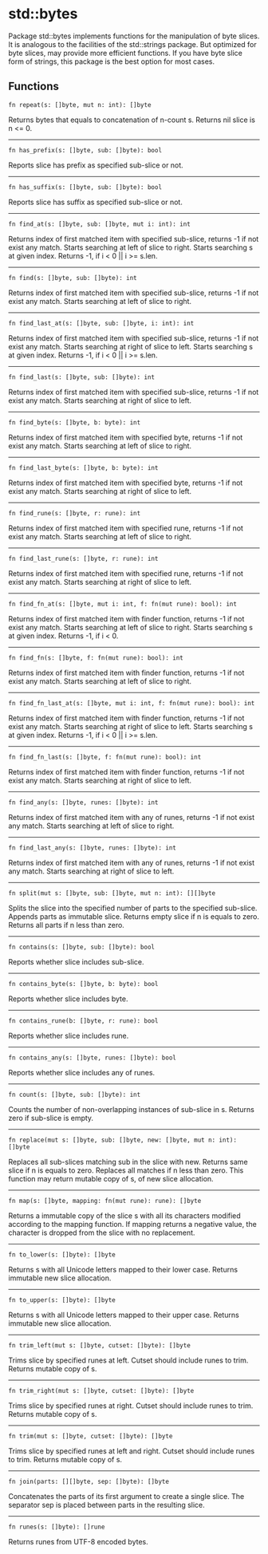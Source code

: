 # std::bytes

Package std::bytes implements functions for the manipulation of byte slices. It is analogous to the facilities of the std::strings package. But optimized for byte slices, may provide more efficient functions. If you have byte slice form of strings, this package is the best option for most cases.

## Functions

```jule
fn repeat(s: []byte, mut n: int): []byte
```
Returns bytes that equals to concatenation of n-count s.
Returns nil slice is n <= 0.

---

```jule
fn has_prefix(s: []byte, sub: []byte): bool
```
Reports slice has prefix as specified sub-slice or not.

---

```jule
fn has_suffix(s: []byte, sub: []byte): bool
```
Reports slice has suffix as specified sub-slice or not.

---

```jule
fn find_at(s: []byte, sub: []byte, mut i: int): int
```
Returns index of first matched item with specified sub-slice, returns -1 if not exist any match. Starts searching at left of slice to right. Starts searching s at given index. Returns -1, if i < 0 || i >= s.len.

---

```jule
fn find(s: []byte, sub: []byte): int
```
Returns index of first matched item with specified sub-slice, returns -1 if not exist any match. Starts searching at left of slice to right.

---

```jule
fn find_last_at(s: []byte, sub: []byte, i: int): int
```
Returns index of first matched item with specified sub-slice, returns -1 if not exist any match. Starts searching at right of slice to left. Starts searching s at given index. Returns -1, if i < 0 || i >= s.len.

---

```jule
fn find_last(s: []byte, sub: []byte): int
```
Returns index of first matched item with specified sub-slice, returns -1 if not exist any match. Starts searching at right of slice to left.

---

```jule
fn find_byte(s: []byte, b: byte): int
```
Returns index of first matched item with specified byte, returns -1 if not exist any match. Starts searching at left of slice to right.

---

```jule
fn find_last_byte(s: []byte, b: byte): int
```
Returns index of first matched item with specified byte, returns -1 if not exist any match. Starts searching at right of slice to left.

---

```jule
fn find_rune(s: []byte, r: rune): int
```
Returns index of first matched item with specified rune, returns -1 if not exist any match. Starts searching at left of slice to right.

---

```jule
fn find_last_rune(s: []byte, r: rune): int
```
Returns index of first matched item with specified rune, returns -1 if not exist any match. Starts searching at right of slice to left.

---

```jule
fn find_fn_at(s: []byte, mut i: int, f: fn(mut rune): bool): int
```
Returns index of first matched item with finder function, returns -1 if not exist any match. Starts searching at left of slice to right. Starts searching s at given index. Returns -1, if i < 0.

---

```jule
fn find_fn(s: []byte, f: fn(mut rune): bool): int
```
Returns index of first matched item with finder function, returns -1 if not exist any match. Starts searching at left of slice to right.

---

```jule
fn find_fn_last_at(s: []byte, mut i: int, f: fn(mut rune): bool): int
```
Returns index of first matched item with finder function, returns -1 if not exist any match. Starts searching at right of slice to left. Starts searching s at given index. Returns -1, if i < 0 || i >= s.len.

---

```jule
fn find_fn_last(s: []byte, f: fn(mut rune): bool): int
```
Returns index of first matched item with finder function, returns -1 if not exist any match. Starts searching at right of slice to left.

---

```jule
fn find_any(s: []byte, runes: []byte): int
```
Returns index of first matched item with any of runes, returns -1 if not exist any match. Starts searching at left of slice to right.

---

```jule
fn find_last_any(s: []byte, runes: []byte): int
```
Returns index of first matched item with any of runes, returns -1 if not exist any match. Starts searching at right of slice to left.

---

```jule
fn split(mut s: []byte, sub: []byte, mut n: int): [][]byte
```
Splits the slice into the specified number of parts to the specified sub-slice. Appends parts as immutable slice.
Returns empty slice if n is equals to zero. Returns all parts if n less than zero.

---

```jule
fn contains(s: []byte, sub: []byte): bool
```
Reports whether slice includes sub-slice.

---

```jule
fn contains_byte(s: []byte, b: byte): bool
```
Reports whether slice includes byte.

---

```jule
fn contains_rune(b: []byte, r: rune): bool
```
Reports whether slice includes rune.

---

```jule
fn contains_any(s: []byte, runes: []byte): bool
```
Reports whether slice includes any of runes.

---

```jule
fn count(s: []byte, sub: []byte): int
```
Counts the number of non-overlapping instances of sub-slice in s. Returns zero if sub-slice is empty.

---

```jule
fn replace(mut s: []byte, sub: []byte, new: []byte, mut n: int): []byte
```
Replaces all sub-slices matching sub in the slice with new. Returns same slice if n is equals to zero. Replaces all matches if n less than zero. This function may return mutable copy of s, of new slice allocation.

---

```jule
fn map(s: []byte, mapping: fn(mut rune): rune): []byte
```
Returns a immutable copy of the slice s with all its characters modified according to the mapping function. If mapping returns a negative value, the character is dropped from the slice with no replacement.

---

```jule
fn to_lower(s: []byte): []byte
```
Returns s with all Unicode letters mapped to their lower case. Returns immutable new slice allocation.

---

```jule
fn to_upper(s: []byte): []byte
```
Returns s with all Unicode letters mapped to their upper case. Returns immutable new slice allocation.

---

```jule
fn trim_left(mut s: []byte, cutset: []byte): []byte
```
Trims slice by specified runes at left. Cutset should include runes to trim. Returns mutable copy of s.

---

```jule
fn trim_right(mut s: []byte, cutset: []byte): []byte
```
Trims slice by specified runes at right. Cutset should include runes to trim. Returns mutable copy of s.

---

```jule
fn trim(mut s: []byte, cutset: []byte): []byte
```
Trims slice by specified runes at left and right. Cutset should include runes to trim. Returns mutable copy of s.

---

```jule
fn join(parts: [][]byte, sep: []byte): []byte
```
Concatenates the parts of its first argument to create a single slice. The separator sep is placed between parts in the resulting slice.

---

```jule
fn runes(s: []byte): []rune
```
Returns runes from UTF-8 encoded bytes.
